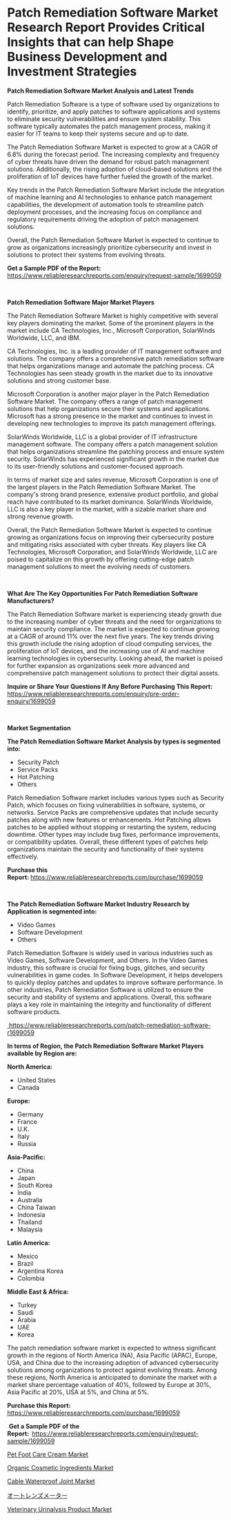 <p><h1>Patch Remediation Software Market Research Report Provides Critical Insights that can help Shape Business Development and Investment Strategies</h1></p><p><strong>Patch Remediation Software Market Analysis and Latest Trends</strong></p>
<p><p>Patch Remediation Software is a type of software used by organizations to identify, prioritize, and apply patches to software applications and systems to eliminate security vulnerabilities and ensure system stability. This software typically automates the patch management process, making it easier for IT teams to keep their systems secure and up to date.</p><p>The Patch Remediation Software Market is expected to grow at a CAGR of 6.8% during the forecast period. The increasing complexity and frequency of cyber threats have driven the demand for robust patch management solutions. Additionally, the rising adoption of cloud-based solutions and the proliferation of IoT devices have further fueled the growth of the market.</p><p>Key trends in the Patch Remediation Software Market include the integration of machine learning and AI technologies to enhance patch management capabilities, the development of automation tools to streamline patch deployment processes, and the increasing focus on compliance and regulatory requirements driving the adoption of patch management solutions.</p><p>Overall, the Patch Remediation Software Market is expected to continue to grow as organizations increasingly prioritize cybersecurity and invest in solutions to protect their systems from evolving threats.</p></p>
<p><strong>Get a Sample PDF of the Report:&nbsp;</strong> <a href="https://www.reliableresearchreports.com/enquiry/request-sample/1699059">https://www.reliableresearchreports.com/enquiry/request-sample/1699059</a></p>
<p>&nbsp;</p>
<p><strong>Patch Remediation Software Major Market Players</strong></p>
<p><p>The Patch Remediation Software Market is highly competitive with several key players dominating the market. Some of the prominent players in the market include CA Technologies, Inc., Microsoft Corporation, SolarWinds Worldwide, LLC, and IBM.</p><p>CA Technologies, Inc. is a leading provider of IT management software and solutions. The company offers a comprehensive patch remediation software that helps organizations manage and automate the patching process. CA Technologies has seen steady growth in the market due to its innovative solutions and strong customer base.</p><p>Microsoft Corporation is another major player in the Patch Remediation Software Market. The company offers a range of patch management solutions that help organizations secure their systems and applications. Microsoft has a strong presence in the market and continues to invest in developing new technologies to improve its patch management offerings.</p><p>SolarWinds Worldwide, LLC is a global provider of IT infrastructure management software. The company offers a patch management solution that helps organizations streamline the patching process and ensure system security. SolarWinds has experienced significant growth in the market due to its user-friendly solutions and customer-focused approach.</p><p>In terms of market size and sales revenue, Microsoft Corporation is one of the largest players in the Patch Remediation Software Market. The company's strong brand presence, extensive product portfolio, and global reach have contributed to its market dominance. SolarWinds Worldwide, LLC is also a key player in the market, with a sizable market share and strong revenue growth.</p><p>Overall, the Patch Remediation Software Market is expected to continue growing as organizations focus on improving their cybersecurity posture and mitigating risks associated with cyber threats. Key players like CA Technologies, Microsoft Corporation, and SolarWinds Worldwide, LLC are poised to capitalize on this growth by offering cutting-edge patch management solutions to meet the evolving needs of customers.</p></p>
<p>&nbsp;</p>
<p><strong>What Are The Key Opportunities For Patch Remediation Software Manufacturers?</strong></p>
<p><p>The Patch Remediation Software market is experiencing steady growth due to the increasing number of cyber threats and the need for organizations to maintain security compliance. The market is expected to continue growing at a CAGR of around 11% over the next five years. The key trends driving this growth include the rising adoption of cloud computing services, the proliferation of IoT devices, and the increasing use of AI and machine learning technologies in cybersecurity. Looking ahead, the market is poised for further expansion as organizations seek more advanced and comprehensive patch management solutions to protect their digital assets.</p></p>
<p><strong>Inquire or Share Your Questions If Any Before Purchasing This Report:</strong> <a href="https://www.reliableresearchreports.com/enquiry/pre-order-enquiry/1699059">https://www.reliableresearchreports.com/enquiry/pre-order-enquiry/1699059</a></p>
<p>&nbsp;</p>
<p><strong>Market Segmentation</strong></p>
<p><strong>The Patch Remediation Software Market Analysis by types is segmented into:</strong></p>
<p><ul><li>Security Patch</li><li>Service Packs</li><li>Hot Patching</li><li>Others</li></ul></p>
<p><p>Patch Remediation Software market includes various types such as Security Patch, which focuses on fixing vulnerabilities in software, systems, or networks. Service Packs are comprehensive updates that include security patches along with new features or enhancements. Hot Patching allows patches to be applied without stopping or restarting the system, reducing downtime. Other types may include bug fixes, performance improvements, or compatibility updates. Overall, these different types of patches help organizations maintain the security and functionality of their systems effectively.</p></p>
<p><strong>Purchase this Report:&nbsp;</strong><a href="https://www.reliableresearchreports.com/purchase/1699059">https://www.reliableresearchreports.com/purchase/1699059</a></p>
<p>&nbsp;</p>
<p><strong>The Patch Remediation Software Market Industry Research by Application is segmented into:</strong></p>
<p><ul><li>Video Games</li><li>Software Development</li><li>Others</li></ul></p>
<p><p>Patch Remediation Software is widely used in various industries such as Video Games, Software Development, and Others. In the Video Games industry, this software is crucial for fixing bugs, glitches, and security vulnerabilities in game codes. In Software Development, it helps developers to quickly deploy patches and updates to improve software performance. In other industries, Patch Remediation Software is utilized to ensure the security and stability of systems and applications. Overall, this software plays a key role in maintaining the integrity and functionality of different software products.</p></p>
<p><a href="https://www.reliableresearchreports.com/patch-remediation-software-r1699059">&nbsp;https://www.reliableresearchreports.com/patch-remediation-software-r1699059</a></p>
<p><strong>In terms of Region, the Patch Remediation Software Market Players available by Region are:</strong></p>
<p>
    <p> <strong> North America: </strong>
        <ul>
            <li>United States</li>
            <li>Canada</li>
        </ul>
        </p> 
    <p> <strong> Europe: </strong>
        <ul>
            <li>Germany</li>
            <li>France</li>
            <li>U.K.</li>
            <li>Italy</li>
            <li>Russia</li>
        </ul>
        </p> 
    <p> <strong> Asia-Pacific: </strong>
        <ul>
            <li>China</li>
            <li>Japan</li>
            <li>South Korea</li>
            <li>India</li>
            <li>Australia</li>
            <li>China Taiwan</li>
            <li>Indonesia</li>
            <li>Thailand</li>
            <li>Malaysia</li>
        </ul>
        </p> 
    <p> <strong> Latin America: </strong>
        <ul>
            <li>Mexico</li>
            <li>Brazil</li>
            <li>Argentina Korea</li>
            <li>Colombia</li>
        </ul>
        </p> 
    <p> <strong> Middle East & Africa: </strong>
        <ul>
            <li>Turkey</li>
            <li>Saudi</li>
            <li>Arabia</li>
            <li>UAE</li>
            <li>Korea</li>
        </ul>
    </p>
    </p>
<p><p>The patch remediation software market is expected to witness significant growth in the regions of North America (NA), Asia Pacific (APAC), Europe, USA, and China due to the increasing adoption of advanced cybersecurity solutions among organizations to protect against evolving threats. Among these regions, North America is anticipated to dominate the market with a market share percentage valuation of 40%, followed by Europe at 30%, Asia Pacific at 20%, USA at 5%, and China at 5%.</p></p>
<p><strong>Purchase this Report: </strong><a href="https://www.reliableresearchreports.com/purchase/1699059">https://www.reliableresearchreports.com/purchase/1699059</a></p>
<p>&nbsp;<strong>Get a Sample PDF of the Report:&nbsp;&nbsp;</strong><a href="https://www.reliableresearchreports.com/enquiry/request-sample/1699059">https://www.reliableresearchreports.com/enquiry/request-sample/1699059</a></p>
<p><strong></strong></p>
<p><p><a href="https://github.com/ElmoRunolfsson2023/Market-Research-Report-List-1/blob/main/pet-foot-care-cream-market.md">Pet Foot Care Cream Market</a></p><p><a href="https://github.com/NorbertYates/Market-Research-Report-List-5/blob/main/organic-cosmetic-ingredients-market.md">Organic Cosmetic Ingredients Market</a></p><p><a href="https://www.linkedin.com/pulse/cable-waterproof-joint-market-key-successful-business-strategy-h2v3c">Cable Waterproof Joint Market</a></p><p><a href="https://github.com/BrionnaBoyle/Market-Research-Report-List-1/blob/main/658080265794.md">オートレンズメーター</a></p><p><a href="https://www.linkedin.com/pulse/veterinary-urinalysis-product-market-research-report-its-history-vxu6f">Veterinary Urinalysis Product Market</a></p></p>